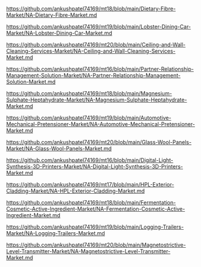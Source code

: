 <p><a href="https://github.com/ankushpatel74169/mt18/blob/main/Dietary-Fibre-Market/NA-Dietary-Fibre-Market.md">https://github.com/ankushpatel74169/mt18/blob/main/Dietary-Fibre-Market/NA-Dietary-Fibre-Market.md</a></p><p><a href="https://github.com/ankushpatel74169/mt19/blob/main/Lobster-Dining-Car-Market/NA-Lobster-Dining-Car-Market.md">https://github.com/ankushpatel74169/mt19/blob/main/Lobster-Dining-Car-Market/NA-Lobster-Dining-Car-Market.md</a></p><p><a href="https://github.com/ankushpatel74169/mt20/blob/main/Ceiling-and-Wall-Cleaning-Services-Market/NA-Ceiling-and-Wall-Cleaning-Services-Market.md">https://github.com/ankushpatel74169/mt20/blob/main/Ceiling-and-Wall-Cleaning-Services-Market/NA-Ceiling-and-Wall-Cleaning-Services-Market.md</a></p><p><a href="https://github.com/ankushpatel74169/mt16/blob/main/Partner-Relationship-Management-Solution-Market/NA-Partner-Relationship-Management-Solution-Market.md">https://github.com/ankushpatel74169/mt16/blob/main/Partner-Relationship-Management-Solution-Market/NA-Partner-Relationship-Management-Solution-Market.md</a></p><p><a href="https://github.com/ankushpatel74169/mt18/blob/main/Magnesium-Sulphate-Heptahydrate-Market/NA-Magnesium-Sulphate-Heptahydrate-Market.md">https://github.com/ankushpatel74169/mt18/blob/main/Magnesium-Sulphate-Heptahydrate-Market/NA-Magnesium-Sulphate-Heptahydrate-Market.md</a></p><p><a href="https://github.com/ankushpatel74169/mt19/blob/main/Automotive-Mechanical-Pretensioner-Market/NA-Automotive-Mechanical-Pretensioner-Market.md">https://github.com/ankushpatel74169/mt19/blob/main/Automotive-Mechanical-Pretensioner-Market/NA-Automotive-Mechanical-Pretensioner-Market.md</a></p><p><a href="https://github.com/ankushpatel74169/mt20/blob/main/Glass-Wool-Panels-Market/NA-Glass-Wool-Panels-Market.md">https://github.com/ankushpatel74169/mt20/blob/main/Glass-Wool-Panels-Market/NA-Glass-Wool-Panels-Market.md</a></p><p><a href="https://github.com/ankushpatel74169/mt16/blob/main/Digital-Light-Synthesis-3D-Printers-Market/NA-Digital-Light-Synthesis-3D-Printers-Market.md">https://github.com/ankushpatel74169/mt16/blob/main/Digital-Light-Synthesis-3D-Printers-Market/NA-Digital-Light-Synthesis-3D-Printers-Market.md</a></p><p><a href="https://github.com/ankushpatel74169/mt17/blob/main/HPL-Exterior-Cladding-Market/NA-HPL-Exterior-Cladding-Market.md">https://github.com/ankushpatel74169/mt17/blob/main/HPL-Exterior-Cladding-Market/NA-HPL-Exterior-Cladding-Market.md</a></p><p><a href="https://github.com/ankushpatel74169/mt18/blob/main/Fermentation-Cosmetic-Active-Ingredient-Market/NA-Fermentation-Cosmetic-Active-Ingredient-Market.md">https://github.com/ankushpatel74169/mt18/blob/main/Fermentation-Cosmetic-Active-Ingredient-Market/NA-Fermentation-Cosmetic-Active-Ingredient-Market.md</a></p><p><a href="https://github.com/ankushpatel74169/mt19/blob/main/Logging-Trailers-Market/NA-Logging-Trailers-Market.md">https://github.com/ankushpatel74169/mt19/blob/main/Logging-Trailers-Market/NA-Logging-Trailers-Market.md</a></p><p><a href="https://github.com/ankushpatel74169/mt20/blob/main/Magnetostrictive-Level-Transmitter-Market/NA-Magnetostrictive-Level-Transmitter-Market.md">https://github.com/ankushpatel74169/mt20/blob/main/Magnetostrictive-Level-Transmitter-Market/NA-Magnetostrictive-Level-Transmitter-Market.md</a></p>
